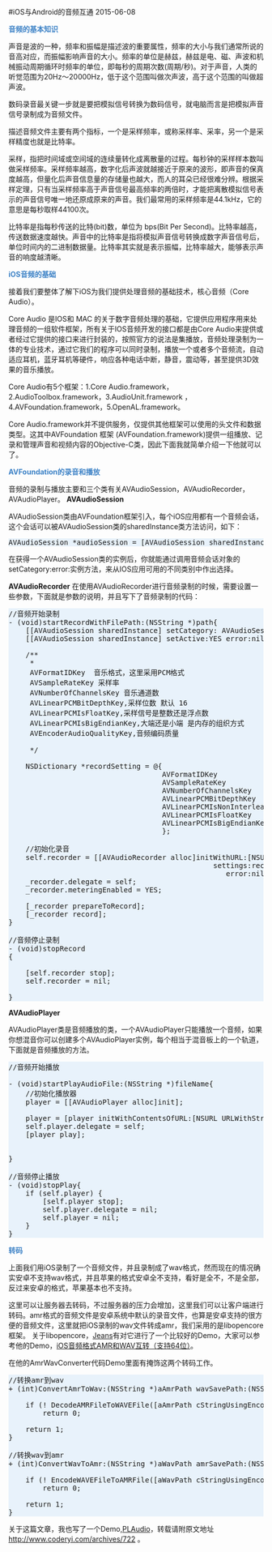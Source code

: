 #iOS与Android的音频互通
2015-06-08



<strong><span style="color: #3d82c6;">音频的基本知识</span></strong>


声音是波的一种，频率和振幅是描述波的重要属性，频率的大小与我们通常所说的音高对应，而振幅影响声音的大小。频率的单位是赫兹，赫兹是电、磁、声波和机械振动周期循环时频率的单位，即每秒的周期次数(周期/秒)。对于声音，人类的听觉范围为20Hz～20000Hz，低于这个范围叫做次声波，高于这个范围的叫做超声波。



数码录音最关键一步就是要把模拟信号转换为数码信号，就电脑而言是把模拟声音信号录制成为音频文件。

描述音频文件主要有两个指标，一个是采样频率，或称采样率、采率，另一个是采样精度也就是比特率。

采样，指把时间域或空间域的连续量转化成离散量的过程。每秒钟的采样样本数叫做采样频率。采样频率越高，数字化后声波就越接近于原来的波形，即声音的保真度越高，但量化后声音信息量的存储量也越大，而人的耳朵已经很难分辨。根据采样定理，只有当采样频率高于声音信号最高频率的两倍时，才能把离散模拟信号表示的声音信号唯一地还原成原来的声音。我们最常用的采样频率是44.1kHz，它的意思是每秒取样44100次。

比特率是指每秒传送的比特(bit)数，单位为 bps(Bit Per Second)。比特率越高，传送数据速度越快。声音中的比特率是指将模拟声音信号转换成数字声音信号后，单位时间内的二进制数据量。比特率其实就是表示振幅，比特率越大，能够表示声音的响度越清晰。

<strong><span style="color: #3d82c6;">iOS音频的基础</span></strong>

接着我们要整体了解下iOS为我们提供处理音频的基础技术，核心音频（Core Audio）。

Core Audio 是IOS和 MAC 的关于数字音频处理的基础，它提供应用程序用来处理音频的一组软件框架，所有关于IOS音频开发的接口都是由Core Audio来提供或者经过它提供的接口来进行封装的，按照官方的说法是集播放，音频处理录制为一体的专业技术，通过它我们的程序可以同时录制，播放一个或者多个音频流，自动适应耳机，蓝牙耳机等硬件，响应各种电话中断，静音，震动等，甚至提供3D效果的音乐播放。

Core Audio有5个框架：1.Core Audio.framework，2.AudioToolbox.framework，3.AudioUnit.framework ，4.AVFoundation.framework，5.OpenAL.framework。

Core Audio.framework并不提供服务，仅提供其他框架可以使用的头文件和数据类型。这其中AVFoundation 框架 (AVFoundation.framework)提供一组播放、记录和管理声音和视频内容的Objective-C类，因此下面我就简单介绍一下他就可以了。


<strong><span style="color: #3d82c6;">AVFoundation的录音和播放</span></strong>

音频的录制与播放主要和三个类有关AVAudioSession，AVAudioRecorder，AVAudioPlayer。
<strong>AVAudioSession</strong>

AVAudioSession类由AVFoundation框架引入，每个iOS应用都有一个音频会话，这个会话可以被AVAudioSession类的sharedInstance类方法访问，如下：
<pre lang="objc" style="background: #E8F2FB;">AVAudioSession *audioSession = [AVAudioSession sharedInstance];</pre>

在获得一个AVAudioSession类的实例后，你就能通过调用音频会话对象的setCategory:error:实例方法，来从IOS应用可用的不同类别中作出选择。

<strong>AVAudioRecorder</strong>
在使用AVAudioRecorder进行音频录制的时候，需要设置一些参数，下面就是参数的说明，并且写下了音频录制的代码：
<pre lang="objc" style="background: #E8F2FB;">//音频开始录制
- (void)startRecordWithFilePath:(NSString *)path{
    [[AVAudioSession sharedInstance] setCategory: AVAudioSessionCategoryPlayAndRecord error:nil];
    [[AVAudioSession sharedInstance] setActive:YES error:nil];

    /**
     *
     AVFormatIDKey  音乐格式，这里采用PCM格式
     AVSampleRateKey 采样率
     AVNumberOfChannelsKey 音乐通道数
     AVLinearPCMBitDepthKey,采样位数 默认 16
     AVLinearPCMIsFloatKey,采样信号是整数还是浮点数
     AVLinearPCMIsBigEndianKey,大端还是小端 是内存的组织方式
     AVEncoderAudioQualityKey,音频编码质量

     */

    NSDictionary *recordSetting = @{
                                    AVFormatIDKey               : @(kAudioFormatLinearPCM),
                                    AVSampleRateKey             : @(8000.f),
                                    AVNumberOfChannelsKey       : @(1),
                                    AVLinearPCMBitDepthKey      : @(16),
                                    AVLinearPCMIsNonInterleaved : @NO,
                                    AVLinearPCMIsFloatKey       : @NO,
                                    AVLinearPCMIsBigEndianKey   : @NO
                                    };

    //初始化录音
    self.recorder = [[AVAudioRecorder alloc]initWithURL:[NSURL URLWithString:path]
                                                settings:recordSetting
                                                   error:nil];
    _recorder.delegate = self;
    _recorder.meteringEnabled = YES;

    [_recorder prepareToRecord];
    [_recorder record];
}

//音频停止录制
- (void)stopRecord
{

    [self.recorder stop];
    self.recorder = nil;

}
</pre>

<strong>AVAudioPlayer</strong>

AVAudioPlayer类是音频播放的类，一个AVAudioPlayer只能播放一个音频，如果你想混音你可以创建多个AVAudioPlayer实例，每个相当于混音板上的一个轨道，下面就是音频播放的方法。
<pre lang="objc" style="background: #E8F2FB;">//音频开始播放

- (void)startPlayAudioFile:(NSString *)fileName{
    //初始化播放器
    player = [[AVAudioPlayer alloc]init];

    player = [player initWithContentsOfURL:[NSURL URLWithString:fileName] error:nil];
    self.player.delegate = self;
    [player play];


}

//音频停止播放
- (void)stopPlay{
    if (self.player) {
        [self.player stop];
        self.player.delegate = nil;
        self.player = nil;
    }
}
</pre>

<strong><span style="color: #3d82c6;">转码</span></strong>

上面我们用iOS录制了一个音频文件，并且录制成了wav格式，然而现在的情况确实安卓不支持wav格式，并且苹果的格式安卓全不支持，看好是全不，不是全部，反过来安卓的格式，苹果基本也不支持。

这里可以让服务器去转码，不过服务器的压力会增加，这里我们可以让客户端进行转码。amr格式的音频文件是安卓系统中默认的录音文件，也算是安卓支持的很方便的音频文件，这里就把iOS录制的wav文件转成amr，我们采用的是libopencore框架。
关于libopencore，<a title="Jeans" href="http://my.oschina.net/jeans">Jeans</a>有对它进行了一个比较好的Demo，大家可以参考他的Demo，<a title="iOS音频格式AMR和WAV互转（支持64位）" href="http://www.oschina.net/code/snippet_562429_12400">iOS音频格式AMR和WAV互转（支持64位）</a>。

在他的AmrWavConverter代码Demo里面有掩饰这两个转码工作。
<pre lang="objc" style="background: #E8F2FB;">//转换amr到wav
+ (int)ConvertAmrToWav:(NSString *)aAmrPath wavSavePath:(NSString *)aSavePath{

    if (! DecodeAMRFileToWAVEFile([aAmrPath cStringUsingEncoding:NSASCIIStringEncoding], [aSavePath cStringUsingEncoding:NSASCIIStringEncoding]))
        return 0;

    return 1;
}

//转换wav到amr
+ (int)ConvertWavToAmr:(NSString *)aWavPath amrSavePath:(NSString *)aSavePath{

    if (! EncodeWAVEFileToAMRFile([aWavPath cStringUsingEncoding:NSASCIIStringEncoding], [aSavePath cStringUsingEncoding:NSASCIIStringEncoding], 1, 16))
        return 0;

    return 1;
}
</pre>
关于这篇文章，我也写了一个Demo,<a title="PLAudio" href="https://github.com/coderyi/PLAudio">PLAudio</a>，转载请附原文地址<a title="http://www.coderyi.com/archives/722" href="http://www.coderyi.com/archives/722">http://www.coderyi.com/archives/722</a> 。
